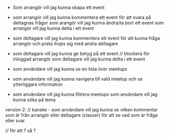 - Som arrangör vill jag kunna skapa ett event
- som arrangör vill jag kunna kommentera ett event för att svara på deltagnas frågor
som arangör vill jag kunna ändra/ta bort ett event
som arrangör vill jag kunna delta i ett event

- som deltagare vill jag kunna kommentera ett event för att kunna fråga arrangör och prata ihops sig med andra deltagare
- som deltagare vill jag kunna ge betyg på ett event 
// blockera för inloggad arrangör
som deltagare vill jag kunna delta i ett event

- som användare vill jag kunna se en lista över meetups
- som användare vill jag kunna navigera till vald meetup och se ytterliggare information
- som användare vill jag kunna filtrera meetups 
som användare vill jag kunna söka på tema

version 2: 
// kanske - som användare vill jag kunna se vilken kommentar som är från arrangör eller deltagare (classer) för att se vad som är fråga eller svar


// för att ? så ?

